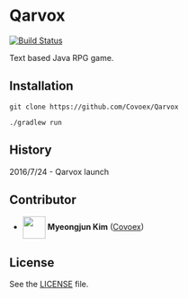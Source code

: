 # Qarvox
[![Build Status](https://travis-ci.org/Covoex/Qarvox.svg?branch=master)](https://travis-ci.org/Covoex/Qarvox)

Text based Java RPG game.

## Installation
```
git clone https://github.com/Covoex/Qarvox
```

```
./gradlew run
```

## History
2016/7/24 - Qarvox launch

## Contributor
* <img src="https://avatars0.githubusercontent.com/u/20628036?v=3&s=140" height="40" align="center"> **Myeongjun Kim** ([Covoex](https://github.com/Covoex)) 

## License
See the [LICENSE](https://github.com/Covoex/Qarvox/blob/master/LICENSE) file.
